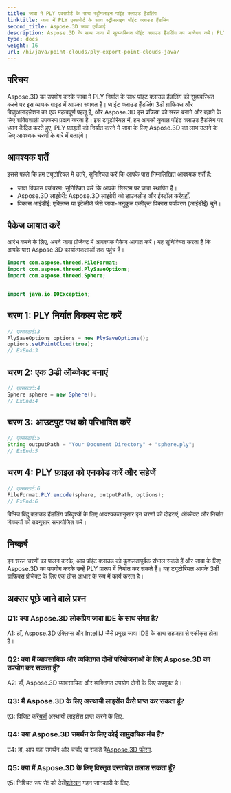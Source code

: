 ```yaml
---
title: जावा में PLY एक्सपोर्ट के साथ स्ट्रीमलाइन पॉइंट क्लाउड हैंडलिंग
linktitle: जावा में PLY एक्सपोर्ट के साथ स्ट्रीमलाइन पॉइंट क्लाउड हैंडलिंग
second_title: Aspose.3D जावा एपीआई
description: Aspose.3D के साथ जावा में सुव्यवस्थित पॉइंट क्लाउड हैंडलिंग का अन्वेषण करें। PLY फ़ाइलों को सहजता से निर्यात करना सीखें। हमारे चरण-दर-चरण मार्गदर्शिका के साथ अपने 3डी ग्राफ़िक्स प्रोजेक्ट को बढ़ावा दें।
type: docs
weight: 16
url: /hi/java/point-clouds/ply-export-point-clouds-java/
---
```

## परिचय

Aspose.3D का उपयोग करके जावा में PLY निर्यात के साथ पॉइंट क्लाउड हैंडलिंग को सुव्यवस्थित करने पर इस व्यापक गाइड में आपका स्वागत है। प्वाइंट क्लाउड हैंडलिंग 3डी ग्राफिक्स और विज़ुअलाइज़ेशन का एक महत्वपूर्ण पहलू है, और Aspose.3D इस प्रक्रिया को सरल बनाने और बढ़ाने के लिए शक्तिशाली उपकरण प्रदान करता है। इस ट्यूटोरियल में, हम आपको कुशल पॉइंट क्लाउड हैंडलिंग पर ध्यान केंद्रित करते हुए, PLY फ़ाइलों को निर्यात करने में जावा के लिए Aspose.3D का लाभ उठाने के लिए आवश्यक चरणों के बारे में बताएंगे।

## आवश्यक शर्तें

इससे पहले कि हम ट्यूटोरियल में उतरें, सुनिश्चित करें कि आपके पास निम्नलिखित आवश्यक शर्तें हैं:

- जावा विकास पर्यावरण: सुनिश्चित करें कि आपके सिस्टम पर जावा स्थापित है।
-  Aspose.3D लाइब्रेरी: Aspose.3D लाइब्रेरी को डाउनलोड और इंस्टॉल करें[यहाँ](https://releases.aspose.com/3d/java/).
- विकास आईडीई: एक्लिप्स या इंटेलीजे जैसे जावा-अनुकूल एकीकृत विकास पर्यावरण (आईडीई) चुनें।

## पैकेज आयात करें

आरंभ करने के लिए, अपने जावा प्रोजेक्ट में आवश्यक पैकेज आयात करें। यह सुनिश्चित करता है कि आपके पास Aspose.3D कार्यात्मकताओं तक पहुंच है।

```java
import com.aspose.threed.FileFormat;
import com.aspose.threed.PlySaveOptions;
import com.aspose.threed.Sphere;


import java.io.IOException;
```

## चरण 1: PLY निर्यात विकल्प सेट करें

```java
// एक्सस्टार्ट:3
PlySaveOptions options = new PlySaveOptions();
options.setPointCloud(true);
// ExEnd:3
```

## चरण 2: एक 3डी ऑब्जेक्ट बनाएं

```java
// एक्सस्टार्ट:4
Sphere sphere = new Sphere();
// ExEnd:4
```

## चरण 3: आउटपुट पथ को परिभाषित करें

```java
// एक्सस्टार्ट:5
String outputPath = "Your Document Directory" + "sphere.ply";
// ExEnd:5
```

## चरण 4: PLY फ़ाइल को एनकोड करें और सहेजें

```java
// एक्सस्टार्ट:6
FileFormat.PLY.encode(sphere, outputPath, options);
// ExEnd:6
```

विभिन्न बिंदु क्लाउड हैंडलिंग परिदृश्यों के लिए आवश्यकतानुसार इन चरणों को दोहराएं, ऑब्जेक्ट और निर्यात विकल्पों को तदनुसार समायोजित करें।

## निष्कर्ष

इन सरल चरणों का पालन करके, आप पॉइंट क्लाउड को कुशलतापूर्वक संभाल सकते हैं और जावा के लिए Aspose.3D का उपयोग करके उन्हें PLY प्रारूप में निर्यात कर सकते हैं। यह ट्यूटोरियल आपके 3डी ग्राफ़िक्स प्रोजेक्ट के लिए एक ठोस आधार के रूप में कार्य करता है।

## अक्सर पूछे जाने वाले प्रश्न

### Q1: क्या Aspose.3D लोकप्रिय जावा IDE के साथ संगत है?

A1: हाँ, Aspose.3D एक्लिप्स और IntelliJ जैसे प्रमुख जावा IDE के साथ सहजता से एकीकृत होता है।

### Q2: क्या मैं व्यावसायिक और व्यक्तिगत दोनों परियोजनाओं के लिए Aspose.3D का उपयोग कर सकता हूँ?

A2: हाँ, Aspose.3D व्यावसायिक और व्यक्तिगत उपयोग दोनों के लिए उपयुक्त है।

### Q3: मैं Aspose.3D के लिए अस्थायी लाइसेंस कैसे प्राप्त कर सकता हूं?

 ए3: विजिट करें[यहाँ](https://purchase.aspose.com/temporary-license/) अस्थायी लाइसेंस प्राप्त करने के लिए.

### Q4: क्या Aspose.3D समर्थन के लिए कोई सामुदायिक मंच हैं?

 उ4: हां, आप यहां समर्थन और चर्चाएं पा सकते हैं[Aspose.3D फोरम](https://forum.aspose.com/c/3d/18).

### Q5: क्या मैं Aspose.3D के लिए विस्तृत दस्तावेज़ तलाश सकता हूँ?

 ए5: निश्चित रूप से! को देखें[प्रलेखन](https://reference.aspose.com/3d/java/) गहन जानकारी के लिए.